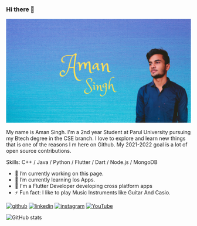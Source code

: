### Hi there 👋
![](https://github.com/elysian12/elysian12/blob/main/header.png)

My name is Aman Singh. I'm a 2nd year Student at Parul University pursuing my Btech degree in the CSE branch. I love to explore and learn new things that is one of the reasons I m here on Github. My 2021-2022 goal is a lot of open source contributions.

Skills: C++ / Java / Python / Flutter / Dart / Node.js / MongoDB

- 🔭 I’m currently working on this page. 
- 🌱 I’m currently learning Ios Apps. 
- 📱 I'm a Flutter Developer developing cross platform apps
- ⚡ Fun fact: I like to play Music Instruments like Guitar And Casio. 


[<img src='https://cdn.jsdelivr.net/npm/simple-icons@3.0.1/icons/github.svg' alt='github' height='40'>](https://github.com/elysian12)  [<img src='https://cdn.jsdelivr.net/npm/simple-icons@3.0.1/icons/linkedin.svg' alt='linkedin' height='40'>](https://www.linkedin.com/in/aman-singh-9966101b8/)  [<img src='https://cdn.jsdelivr.net/npm/simple-icons@3.0.1/icons/instagram.svg' alt='instagram' height='40'>](https://www.instagram.com/amanasr7071/)  [<img src='https://cdn.jsdelivr.net/npm/simple-icons@3.0.1/icons/youtube.svg' alt='YouTube' height='40'>](https://www.youtube.com/channel/UCeUlDJtyQj4Y61MOc0V-aNg/featured?view_as=subscriber)  

![GitHub stats](https://github-readme-stats.vercel.app/api?username=elysian12&show_icons=true)  


